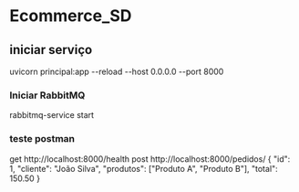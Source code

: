 # Ecommerce_SD


## iniciar serviço
uvicorn principal:app --reload --host 0.0.0.0 --port 8000

### Iniciar RabbitMQ
rabbitmq-service start

### teste postman
get 
http://localhost:8000/health
post
http://localhost:8000/pedidos/
{
  "id": 1,
  "cliente": "João Silva",
  "produtos": ["Produto A", "Produto B"],
  "total": 150.50
}
